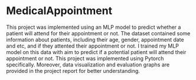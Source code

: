 # MedicalAppointment
This project was implemented using an MLP model to predict whether a patient will attend for their appointment or not.
The dataset contained some information about patients, including their age, gender, appointment date and etc, and if they attented their appointment or not. I trained my MLP model on this data with aim to predict if a potential patient will attend their appointment or not.
This project was implemented using Pytorch specifically. Moreover, data visualization and evaluation graphs are provided in the project report for better understanding.
